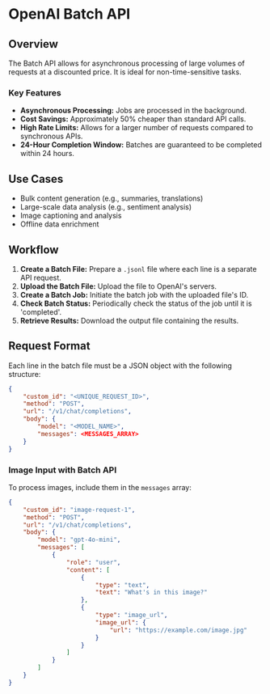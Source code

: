 # OpenAI Batch API

## Overview

The Batch API allows for asynchronous processing of large volumes of requests at a discounted price. It is ideal for non-time-sensitive tasks.

### Key Features

- **Asynchronous Processing:** Jobs are processed in the background.
- **Cost Savings:** Approximately 50% cheaper than standard API calls.
- **High Rate Limits:** Allows for a larger number of requests compared to synchronous APIs.
- **24-Hour Completion Window:** Batches are guaranteed to be completed within 24 hours.

## Use Cases

- Bulk content generation (e.g., summaries, translations)
- Large-scale data analysis (e.g., sentiment analysis)
- Image captioning and analysis
- Offline data enrichment

## Workflow

1.  **Create a Batch File:** Prepare a `.jsonl` file where each line is a separate API request.
2.  **Upload the Batch File:** Upload the file to OpenAI's servers.
3.  **Create a Batch Job:** Initiate the batch job with the uploaded file's ID.
4.  **Check Batch Status:** Periodically check the status of the job until it is 'completed'.
5.  **Retrieve Results:** Download the output file containing the results.

## Request Format

Each line in the batch file must be a JSON object with the following structure:

```json
{
    "custom_id": "<UNIQUE_REQUEST_ID>",
    "method": "POST",
    "url": "/v1/chat/completions",
    "body": {
        "model": "<MODEL_NAME>",
        "messages": <MESSAGES_ARRAY>
    }
}
```

### Image Input with Batch API

To process images, include them in the `messages` array:

```json
{
    "custom_id": "image-request-1",
    "method": "POST",
    "url": "/v1/chat/completions",
    "body": {
        "model": "gpt-4o-mini",
        "messages": [
            {
                "role": "user",
                "content": [
                    {
                        "type": "text",
                        "text": "What's in this image?"
                    },
                    {
                        "type": "image_url",
                        "image_url": {
                            "url": "https://example.com/image.jpg"
                        }
                    }
                ]
            }
        ]
    }
}
```

